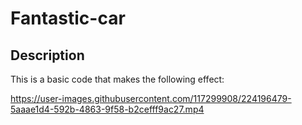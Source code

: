 # Fantastic-car
## Description
This is a basic code that makes the following effect:


https://user-images.githubusercontent.com/117299908/224196479-5aaae1d4-592b-4863-9f58-b2cefff9ac27.mp4

